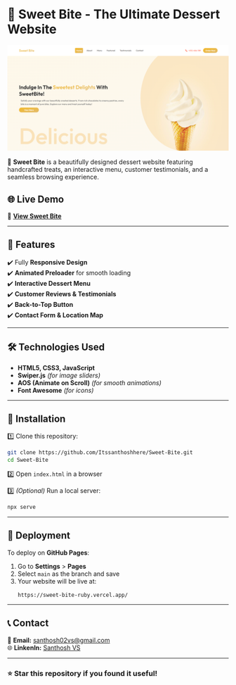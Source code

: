 ﻿# 🍰 Sweet Bite - The Ultimate Dessert Website  

![Sweet Bite Preview](/sweet-bite-preview.png)  

🚀 **Sweet Bite** is a beautifully designed dessert website featuring handcrafted treats, an interactive menu, customer testimonials, and a seamless browsing experience.  

## 🌐 Live Demo  
🔗 **[View Sweet Bite](https://sweet-bite-ruby.vercel.app/)**  

---

## 🎨 Features  
✔️ Fully **Responsive Design**  
✔️ **Animated Preloader** for smooth loading  
✔️ **Interactive Dessert Menu**  
✔️ **Customer Reviews & Testimonials**  
✔️ **Back-to-Top Button**  
✔️ **Contact Form & Location Map**  

---

## 🛠 Technologies Used  
- **HTML5, CSS3, JavaScript**  
- **Swiper.js** *(for image sliders)*  
- **AOS (Animate on Scroll)** *(for smooth animations)*  
- **Font Awesome** *(for icons)*  

---

## 🚀 Installation  
1️⃣ Clone this repository:  
```sh
git clone https://github.com/Itssanthoshhere/Sweet-Bite.git
cd Sweet-Bite
```
2️⃣ Open `index.html` in a browser  

3️⃣ *(Optional)* Run a local server:  
```sh
npx serve
```

---

## 📌 Deployment  
To deploy on **GitHub Pages**:  
1. Go to **Settings** > **Pages**  
2. Select `main` as the branch and save  
3. Your website will be live at:  
   ```
   https://sweet-bite-ruby.vercel.app/
   ```

---

## 📞 Contact  
📧 **Email:** santhosh02vs@gmail.com  
🌐 **LinkenIn:** [Santhosh VS](https://www.linkedin.com/in/thesanthoshvs/)  

---

### ⭐ Star this repository if you found it useful!  

